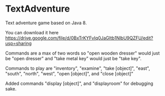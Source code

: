 TextAdventure
=============

Text adventure game based on Java 8.

You can download it here https://drive.google.com/file/d/0BxTrKYFvIq0JaGItb1NlbU9QZFU/edit?usp=sharing

Commands are a max of two words so "open wooden dresser" would just be "open dresser" and "take metal key" would just be "take key".

Commands to play are "inventory", "examine", "take [object]", "east", "south", "north", "west", "open [object]", and "close [object]"

Added commands "display [object]", and "displayroom" for debugging sake.
